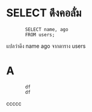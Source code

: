 #  SELECT ดึงคอลั่ม
           SELECT name, ago
           FROM users;
แปลว่าดึง name ago  จากตาราง users

#   A
           df
           df
ccccc
